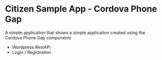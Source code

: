 # Citizen Sample App - Cordova Phone Gap
A simple application that shows a simple application created using the Cordova Phone Gap
components 
- Wordpress RestAPi 
- Login / Registration
